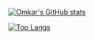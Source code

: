 [![Omkar's GitHub stats](https://github-readme-stats.vercel.app/api?username=largonarco&show_icons=true)](https://github.com/anuraghazra/github-readme-stats)

[![Top Langs](https://github-readme-stats.vercel.app/api/top-langs/?username=largonarco)](https://github.com/anuraghazra/github-readme-stats)
